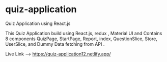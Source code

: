 # quiz-application
Quiz Application using React.js

This Quiz Application build using React.js, redux , Material UI  and Contains 8 components  QuizPage, StartPage, Report, index,  QuestionSlice, Store, UserSlice, and Dummy Data fetching  from API .                                                                                         

Live Link --> https://quiz-application12.netlify.app/
